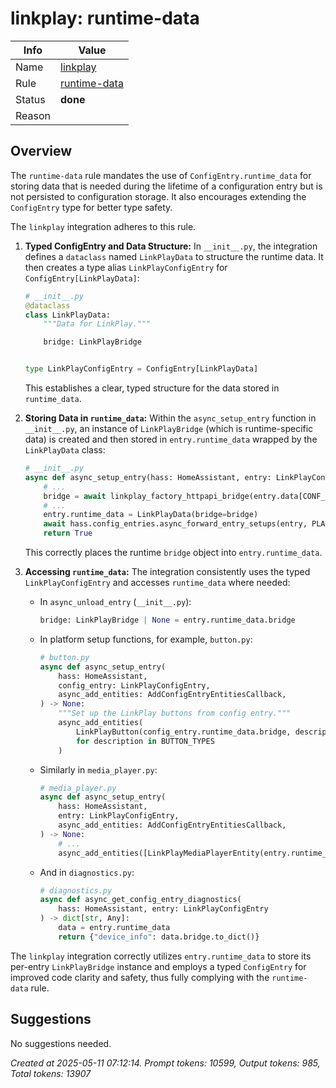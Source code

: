 # linkplay: runtime-data

| Info   | Value                                                                    |
|--------|--------------------------------------------------------------------------|
| Name   | [linkplay](https://www.home-assistant.io/integrations/linkplay/) |
| Rule   | [runtime-data](https://developers.home-assistant.io/docs/core/integration-quality-scale/rules/runtime-data)                                                     |
| Status | **done**                                                                 |
| Reason |                                                                          |

## Overview

The `runtime-data` rule mandates the use of `ConfigEntry.runtime_data` for storing data that is needed during the lifetime of a configuration entry but is not persisted to configuration storage. It also encourages extending the `ConfigEntry` type for better type safety.

The `linkplay` integration adheres to this rule.

1.  **Typed ConfigEntry and Data Structure:**
    In `__init__.py`, the integration defines a `dataclass` named `LinkPlayData` to structure the runtime data. It then creates a type alias `LinkPlayConfigEntry` for `ConfigEntry[LinkPlayData]`:
    ```python
    # __init__.py
    @dataclass
    class LinkPlayData:
        """Data for LinkPlay."""

        bridge: LinkPlayBridge


    type LinkPlayConfigEntry = ConfigEntry[LinkPlayData]
    ```
    This establishes a clear, typed structure for the data stored in `runtime_data`.

2.  **Storing Data in `runtime_data`:**
    Within the `async_setup_entry` function in `__init__.py`, an instance of `LinkPlayBridge` (which is runtime-specific data) is created and then stored in `entry.runtime_data` wrapped by the `LinkPlayData` class:
    ```python
    # __init__.py
    async def async_setup_entry(hass: HomeAssistant, entry: LinkPlayConfigEntry) -> bool:
        # ...
        bridge = await linkplay_factory_httpapi_bridge(entry.data[CONF_HOST], session)
        # ...
        entry.runtime_data = LinkPlayData(bridge=bridge)
        await hass.config_entries.async_forward_entry_setups(entry, PLATFORMS)
        return True
    ```
    This correctly places the runtime `bridge` object into `entry.runtime_data`.

3.  **Accessing `runtime_data`:**
    The integration consistently uses the typed `LinkPlayConfigEntry` and accesses `runtime_data` where needed:
    *   In `async_unload_entry` (`__init__.py`):
        ```python
        bridge: LinkPlayBridge | None = entry.runtime_data.bridge
        ```
    *   In platform setup functions, for example, `button.py`:
        ```python
        # button.py
        async def async_setup_entry(
            hass: HomeAssistant,
            config_entry: LinkPlayConfigEntry,
            async_add_entities: AddConfigEntryEntitiesCallback,
        ) -> None:
            """Set up the LinkPlay buttons from config entry."""
            async_add_entities(
                LinkPlayButton(config_entry.runtime_data.bridge, description)
                for description in BUTTON_TYPES
            )
        ```
    *   Similarly in `media_player.py`:
        ```python
        # media_player.py
        async def async_setup_entry(
            hass: HomeAssistant,
            entry: LinkPlayConfigEntry,
            async_add_entities: AddConfigEntryEntitiesCallback,
        ) -> None:
            # ...
            async_add_entities([LinkPlayMediaPlayerEntity(entry.runtime_data.bridge)])
        ```
    *   And in `diagnostics.py`:
        ```python
        # diagnostics.py
        async def async_get_config_entry_diagnostics(
            hass: HomeAssistant, entry: LinkPlayConfigEntry
        ) -> dict[str, Any]:
            data = entry.runtime_data
            return {"device_info": data.bridge.to_dict()}
        ```

The `linkplay` integration correctly utilizes `entry.runtime_data` to store its per-entry `LinkPlayBridge` instance and employs a typed `ConfigEntry` for improved code clarity and safety, thus fully complying with the `runtime-data` rule.

## Suggestions

No suggestions needed.

_Created at 2025-05-11 07:12:14. Prompt tokens: 10599, Output tokens: 985, Total tokens: 13907_
